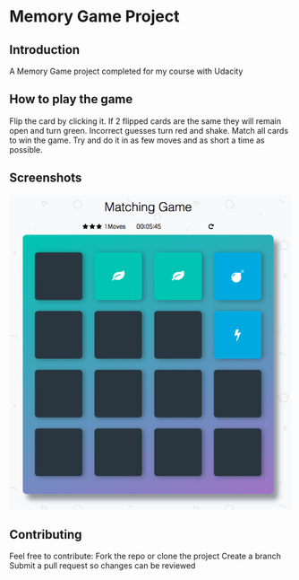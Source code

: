 # Memory Game Project

## Introduction

A Memory Game project completed for my course with Udacity

## How to play the game

Flip the card by clicking it. If 2 flipped cards are the same they will remain open and turn green. Incorrect guesses turn red and shake. Match all cards to win the game. Try and do it in as few moves and as short a time as possible.

## Screenshots

![Memory Game Screenshot](/img/memory-game.png "Memory Game Screenshot")

## Contributing

Feel free to contribute:
  Fork the repo or clone the project
  Create a branch
  Submit a pull request so changes can be reviewed
